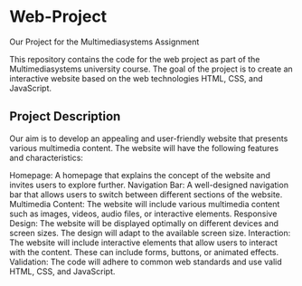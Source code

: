 # Web-Project
Our Project for the Multimediasystems Assignment

This repository contains the code for the web project as part of the Multimediasystems university course. The goal of the project is to create an interactive website based on the web technologies HTML, CSS, and JavaScript.

## Project Description

Our aim is to develop an appealing and user-friendly website that presents various multimedia content. The website will have the following features and characteristics:

Homepage: A homepage that explains the concept of the website and invites users to explore further.
Navigation Bar: A well-designed navigation bar that allows users to switch between different sections of the website.
Multimedia Content: The website will include various multimedia content such as images, videos, audio files, or interactive elements.
Responsive Design: The website will be displayed optimally on different devices and screen sizes. The design will adapt to the available screen size.
Interaction: The website will include interactive elements that allow users to interact with the content. These can include forms, buttons, or animated effects.
Validation: The code will adhere to common web standards and use valid HTML, CSS, and JavaScript.

